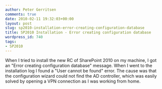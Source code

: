 ```yaml
---
author: Peter Gerritsen
comments: true
date: 2010-02-11 19:32:03+00:00
layout: post
slug: sp2010-installation-error-creating-configuration-database
title: SP2010 Installation - Error creating configuration database
wordpress_id: 740
tags:
- SP2010
---
```


When I tried to install the new RC of SharePoint 2010 on my machine, I got an "Error creating configuration database" message. When I went to the installation log I found a "User cannot be found" error. The cause was that the configuration wizard could not find the AD controller, which was easily solved by opening a VPN connection as I was working from home.
